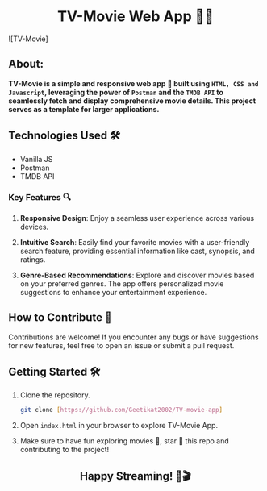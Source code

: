 <h1 align="center">TV-Movie Web App 🍿🎥</h1>

![TV-Movie]
## About:

**TV-Movie is a simple and responsive web app 🎥 built using `HTML, CSS and Javascript`, leveraging the power of `Postman` and the `TMDB API` to seamlessly fetch and display comprehensive movie details. This project serves as a template for larger applications.**

## Technologies Used 🛠️

- Vanilla JS
- Postman
- TMDB API

### Key Features 🔍

1. **Responsive Design**: Enjoy a seamless user experience across various devices.

2. **Intuitive Search**: Easily find your favorite movies with a user-friendly search feature, providing essential information like cast, synopsis, and ratings.

3. **Genre-Based Recommendations**: Explore and discover movies based on your preferred genres. The app offers personalized movie suggestions to enhance your entertainment experience.

## How to Contribute 🤝

Contributions are welcome! If you encounter any bugs or have suggestions for new features, feel free to open an issue or submit a pull request.

## Getting Started 🛠️

1. Clone the repository.

   ```bash
   git clone [https://github.com/Geetikat2002/TV-movie-app]
   ```

2. Open `index.html` in your browser to explore TV-Movie App.

3. Make sure to have fun exploring movies 🍿, star 🌟 this repo and contributing to the project!

<h2 align="center">Happy Streaming! 🍿🎬</h2>
